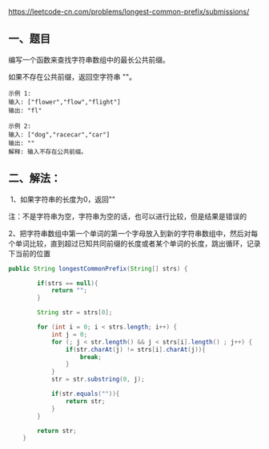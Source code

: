 https://leetcode-cn.com/problems/longest-common-prefix/submissions/

## 一、题目

编写一个函数来查找字符串数组中的最长公共前缀。

如果不存在公共前缀，返回空字符串 ""。

```
示例 1:
输入: ["flower","flow","flight"]
输出: "fl"

示例 2:
输入: ["dog","racecar","car"]
输出: ""
解释: 输入不存在公共前缀。
```

## 二、解法：

​		1、如果字符串的长度为0，返回""

​				注：不是字符串为空，字符串为空的话，也可以进行比较，但是结果是错误的

​		2、把字符串数组中第一个单词的第一个字母放入到新的字符串数组中，然后对每个单词比较，直到超过已知共同前缀的长度或者某个单词的长度，跳出循环，记录下当前的位置

```java
public String longestCommonPrefix(String[] strs) {

        if(strs == null){
            return "";
        }

        String str = strs[0];

        for (int i = 0; i < strs.length; i++) {
            int j = 0;
            for (; j < str.length() && j < strs[i].length() ; j++) {
                if(str.charAt(j) != strs[i].charAt(j)){
                    break;
                }
            }
            str = str.substring(0, j);

            if(str.equals("")){
                return str;
            }
        }

        return str;
    }
```

